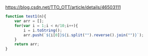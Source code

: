 https://blog.csdn.net/TTO_OTT/article/details/46503111

```javascript
function test1(n){
    var arr = [];
    for(var i = 1;i < n/10;i++){
        i = i.toString();
        arr.push(`${i[0]}${i.split("").reverse().join("")}`);
    }
    return arr;
}
```